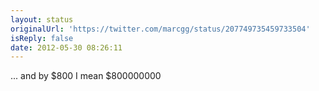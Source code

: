 ```yaml
---
layout: status
originalUrl: 'https://twitter.com/marcgg/status/207749735459733504'
isReply: false
date: 2012-05-30 08:26:11
---
```


... and by $800 I mean $800000000
